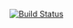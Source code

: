 [![Build Status](https://travis-ci.com/andreabecsek/panda.png?branch=master)](https://travis-ci.com/andreabecsek/NaiveBayes)
